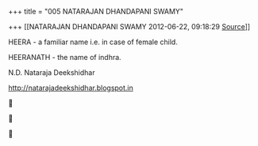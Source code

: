 +++
title = "005 NATARAJAN DHANDAPANI SWAMY"

+++
[[NATARAJAN DHANDAPANI SWAMY	2012-06-22, 09:18:29 [Source](https://groups.google.com/g/samskrita/c/3dWuEGV0CPY)]]



HEERA - a familiar name i.e. in case of female child.

HEERANATH - the name of indhra.

N.D. Nataraja Deekshidhar

<http://natarajadeekshidhar.blogspot.in>  
  







